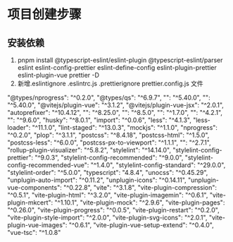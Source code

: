 # 项目创建步骤
## 安装依赖
1. pnpm install @typescript-eslint/eslint-plugin @typescript-eslint/parser eslint eslint-config-prettier eslint-define-config eslint-plugin-prettier eslint-plugin-vue prettier -D
2. 新增.eslintignore .eslintrc.js .prettierignore prettier.config.js 文件



  "@types/nprogress": "^0.2.0",
    "@types/qs": "^6.9.7",
    "": "^5.40.0",
    "": "^5.40.0",
    "@vitejs/plugin-vue": "^3.1.2",
    "@vitejs/plugin-vue-jsx": "^2.0.1",
    "autoprefixer": "^10.4.12",
    "": "^8.25.0",
    "": "^8.5.0",
    "": "^1.7.0",
    "": "^4.2.1",
    "": "^9.6.0",
    "husky": "^8.0.1",
    "import": "^0.0.6",
    "less": "^4.1.3",
    "less-loader": "^11.1.0",
    "lint-staged": "^13.0.3",
    "mockjs": "^1.1.0",
    "nprogress": "^0.2.0",
    "plop": "^3.1.1",
    "postcss": "^8.4.18",
    "postcss-html": "^1.5.0",
    "postcss-less": "^6.0.0",
    "postcss-px-to-viewport": "^1.1.1",
    "": "^2.7.1",
    "rollup-plugin-visualizer": "^5.8.2",
    "stylelint": "^14.14.0",
    "stylelint-config-prettier": "^9.0.3",
    "stylelint-config-recommended": "^9.0.0",
    "stylelint-config-recommended-vue": "^1.4.0",
    "stylelint-config-standard": "^29.0.0",
    "stylelint-order": "^5.0.0",
    "typescript": "4.8.4",
    "unocss": "^0.45.29",
    "unplugin-auto-import": "^0.11.2",
    "unplugin-icons": "^0.14.11",
    "unplugin-vue-components": "^0.22.8",
    "vite": "^3.1.8",
    "vite-plugin-compression": "^0.5.1",
    "vite-plugin-html": "^3.2.0",
    "vite-plugin-imagemin": "^0.6.1",
    "vite-plugin-mkcert": "^1.10.1",
    "vite-plugin-mock": "^2.9.6",
    "vite-plugin-pages": "^0.26.0",
    "vite-plugin-progress": "^0.0.5",
    "vite-plugin-restart": "^0.2.0",
    "vite-plugin-style-import": "^2.0.0",
    "vite-plugin-svg-icons": "^2.0.1",
    "vite-plugin-vue-images": "^0.6.1",
    "vite-plugin-vue-setup-extend": "^0.4.0",
    "vue-tsc": "^1.0.8"
